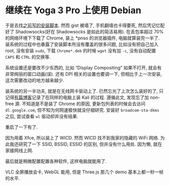 # 继续在 Yoga 3 Pro 上使用 Debian

于是去找[之前写的安装脚本](https://gist.github.com/simonmysun/79a49b609be0df3cea52). 然而 gist 被墙了, 手机翻墙也卡得要死, 然后凭记忆配好了 Shadowsocks(好在 Shadowsocks 是如此的简洁易用). 在丢包率超过 70% 的网络环境下下载了 Chrome, 装上 *pnso 的浏览器插件, 电脑就算装完一半了. 装系统的过程中也暴露了安装脚本所没有覆盖的很多问题, 比如没有把自己加入 root, 没有安装 `sudo`, 下载 `Chrome*.deb` 的时候 `wget` 没有加 `-c`, 没有自动配置 `CAPS` 和 `CTRL` 的交换等. 

系统设置还是要改不少东西的, 比如 “Display Compositing” 如果不打开, 就会有非常绚丽的窗口动画(误). 还有 DPI 相关的设置也要调一下, 但相比于上一次安装, 这次需要改动的地方越来越少. 
  

装系统的另一半功夫, 就是在无线网卡驱动上了. 已然忘光了上次怎么装好的了, 只记得[有篇博客](http://ytliu.info/blog/2014/11/19/install-kali-linux-in-lenovo-yoga-3-pro/)记录了在同样的电脑上装 Kali 的过程. 遵循此文, 发现忘了加 non-free 源. 不知道是不是装了 Chrome 的原因, 更新包列表的时候会去访问 `dl.google.com`, 但不知为何网速极快就没仔细研究. 安装好 `broadcom-sta-dkms` 之后, 尝试查看 `wl` 驱动却并没有结果. 

重启了一下有了.

因为用着 Xfce, 所以装上了 WICD. 然而 WICD 找不到我家的隐藏的 WiFi 网络. 为此我还研究了一下 SSID, BSSID, ESSID 的区别, 但并没有什么用处. 因为懒, 就在家接网线上网.

最后就是稍微配置配置各种软件, 这样电脑就能用了.

VLC 全屏播放会卡, WebGL 能用, 但是 Three.js 那几个 demo 基本上都一秒一帧的水平. 